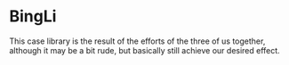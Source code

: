 # BingLi
This case library is the result of the efforts of the three of us together, although it may be a bit rude, but basically still achieve our desired effect.
